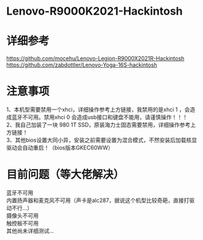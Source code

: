 # Lenovo-R9000K2021-Hackintosh
# 详细参考
https://github.com/mocehu/Lenovo-Legion-R9000X2021R-Hackintosh <br>
https://github.com/zabdottler/Lenovo-Yoga-16S-hackintosh <br>

# 注意事项
1、本机型需要禁用一个xhci，详细操作参考上方链接，我禁用的是xhci 1 ，会造成蓝牙不可用。禁用xhci 0 会造成usb接口和键盘不能用，请谨慎操作！！！ <br>
2、我自己加装了一块 980 1T SSD，原装海力士固态需要禁用，详细操作参考上方链接！ <br>
3、其他bios设置大同小异，安装之前需要设置为混合模式，不然安装后加载核显驱动会自动重启！（bios版本GKEC60WW） <br>

# 目前问题（等大佬解决）
蓝牙不可用 <br>
内置扬声器和麦克风不可用（声卡是alc287，据说这个机型比较奇葩，直接打驱动不行...） <br>
摄像头不可用 <br>
触控板不可用 <br>
其他尚未详细测试... <br>
